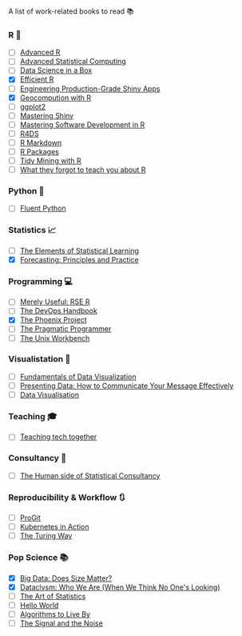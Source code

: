 
A list of work-related books to read :books:

### R :purple_heart:

- [ ] [Advanced R](https://adv-r.hadley.nz/)
- [ ] [Advanced Statistical Computing](https://bookdown.org/rdpeng/advstatcomp/)
- [ ] [Data Science in a Box](https://datasciencebox.org/)
- [x] [Efficient R](https://csgillespie.github.io/efficientR/)
- [ ] [Engineering Production-Grade Shiny Apps](https://engineering-shiny.org/)
- [x] [Geocompution with R](https://geocompr.robinlovelace.net/)
- [ ] [ggplot2](https://ggplot2-book.org/)
- [ ] [Mastering Shiny](https://mastering-shiny.org/)
- [ ] [Mastering Software Development in R](https://bookdown.org/rdpeng/RProgDA/)
- [ ] [R4DS](http://r4ds.had.co.nz/introduction.html)
- [ ] [R Markdown](https://bookdown.org/yihui/rmarkdown/)
- [ ] [R Packages](http://r-pkgs.had.co.nz/)
- [ ] [Tidy Mining with R](https://www.tidytextmining.com/)
- [ ] [What they forgot to teach you about R](https://rstats.wtf/)

### Python :snake:

- [ ] [Fluent Python](https://www.goodreads.com/book/show/22800567-fluent-python)

### Statistics :chart_with_upwards_trend:

- [ ] [The Elements of Statistical Learning](https://web.stanford.edu/~hastie/ElemStatLearn/)
- [x] [Forecasting: Principles and Practice](https://otexts.com/fpp3/)

### Programming :computer:

- [ ] [Merely Useful: RSE R](https://merely-useful.github.io/r-rse/rse-style.html)
- [ ] [The DevOps Handbook](https://www.goodreads.com/book/show/26083308-the-devops-handbook)
- [x] [The Phoenix Project](https://www.goodreads.com/book/show/17255186-the-phoenix-project)
- [ ] [The Pragmatic Programmer](https://www.goodreads.com/book/show/4099.The_Pragmatic_Programmer)
- [ ] [The Unix Workbench](https://seankross.com/the-unix-workbench/index.html)

### Visualistation :art:

- [ ] [Fundamentals of Data Visualization](https://serialmentor.com/dataviz/)
- [ ] [Presenting Data: How to Communicate Your Message Effectively](https://www.goodreads.com/book/show/20914483-presenting-data?from_search=true&from_srp=true&qid=FYGJKwnpok&rank=5)
- [ ] [Data Visualisation](https://socviz.co/)

### Teaching :mortar_board:

- [ ] [Teaching tech together](https://teachtogether.tech/en/index.html)

### Consultancy :speech_balloon:

- [ ] [The Human side of Statistical Consultancy](https://archive.org/details/humansideofstati00boen/page/n13/mode/2up)

### Reproducibility & Workflow :arrows_clockwise:

- [ ] [ProGit](https://git-scm.com/book/en/v2)
- [ ] [Kubernetes in Action](https://www.manning.com/books/kubernetes-in-action)
- [ ] [The Turing Way](https://the-turing-way.netlify.app/welcome)

### Pop Science :books:

- [x] [Big Data: Does Size Matter?](https://www.goodreads.com/book/show/30335924-big-data)
- [x] [Dataclysm: Who We Are (When We Think No One's Looking)](https://www.goodreads.com/book/show/21480734-dataclysm)
- [ ] [The Art of Statistics](https://www.goodreads.com/book/show/43722897-the-art-of-statistics?)
- [ ] [Hello World](https://www.goodreads.com/book/show/38212157-hello-world)
- [ ] [Algorithms to Live By](https://www.goodreads.com/book/show/25666050-algorithms-to-live-by?)
- [ ] [The Signal and the Noise](https://www.goodreads.com/book/show/13588394-the-signal-and-the-noise)

